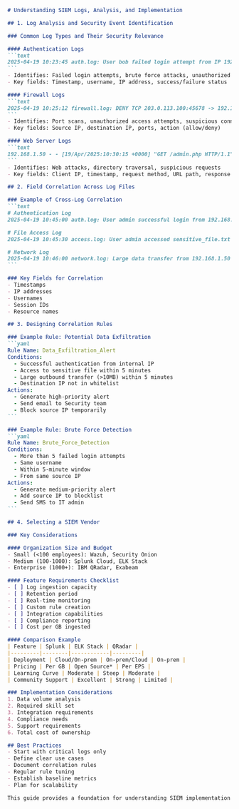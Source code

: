 ````markdown
# Understanding SIEM Logs, Analysis, and Implementation

## 1. Log Analysis and Security Event Identification

### Common Log Types and Their Security Relevance

#### Authentication Logs
```text
2025-04-19 10:23:45 auth.log: User bob failed login attempt from IP 192.168.1.100
```
- Identifies: Failed login attempts, brute force attacks, unauthorized access attempts
- Key fields: Timestamp, username, IP address, success/failure status

#### Firewall Logs
```text
2025-04-19 10:25:12 firewall.log: DENY TCP 203.0.113.100:45678 -> 192.168.1.10:3389
```
- Identifies: Port scans, unauthorized access attempts, suspicious connections
- Key fields: Source IP, destination IP, ports, action (allow/deny)

#### Web Server Logs
```text
192.168.1.50 - - [19/Apr/2025:10:30:15 +0000] "GET /admin.php HTTP/1.1" 404 287
```
- Identifies: Web attacks, directory traversal, suspicious requests
- Key fields: Client IP, timestamp, request method, URL path, response code

## 2. Field Correlation Across Log Files

### Example of Cross-Log Correlation
```text
# Authentication Log
2025-04-19 10:45:00 auth.log: User admin successful login from 192.168.1.50

# File Access Log
2025-04-19 10:45:30 access.log: User admin accessed sensitive_file.txt

# Network Log
2025-04-19 10:46:00 network.log: Large data transfer from 192.168.1.50 to 203.0.113.100
```

### Key Fields for Correlation
- Timestamps
- IP addresses
- Usernames
- Session IDs
- Resource names

## 3. Designing Correlation Rules

### Example Rule: Potential Data Exfiltration
```yaml
Rule Name: Data_Exfiltration_Alert
Conditions:
  - Successful authentication from internal IP
  - Access to sensitive file within 5 minutes
  - Large outbound transfer (>10MB) within 5 minutes
  - Destination IP not in whitelist
Actions:
  - Generate high-priority alert
  - Send email to Security team
  - Block source IP temporarily
```

### Example Rule: Brute Force Detection
```yaml
Rule Name: Brute_Force_Detection
Conditions:
  - More than 5 failed login attempts
  - Same username
  - Within 5-minute window
  - From same source IP
Actions:
  - Generate medium-priority alert
  - Add source IP to blocklist
  - Send SMS to IT admin
```

## 4. Selecting a SIEM Vendor

### Key Considerations

#### Organization Size and Budget
- Small (<100 employees): Wazuh, Security Onion
- Medium (100-1000): Splunk Cloud, ELK Stack
- Enterprise (1000+): IBM QRadar, Exabeam

#### Feature Requirements Checklist
- [ ] Log ingestion capacity
- [ ] Retention period
- [ ] Real-time monitoring
- [ ] Custom rule creation
- [ ] Integration capabilities
- [ ] Compliance reporting
- [ ] Cost per GB ingested

#### Comparison Example
| Feature | Splunk | ELK Stack | QRadar |
|---------|--------|------------|---------|
| Deployment | Cloud/On-prem | On-prem/Cloud | On-prem |
| Pricing | Per GB | Open Source* | Per EPS |
| Learning Curve | Moderate | Steep | Moderate |
| Community Support | Excellent | Strong | Limited |

### Implementation Considerations
1. Data volume analysis
2. Required skill set
3. Integration requirements
4. Compliance needs
5. Support requirements
6. Total cost of ownership

## Best Practices
- Start with critical logs only
- Define clear use cases
- Document correlation rules
- Regular rule tuning
- Establish baseline metrics
- Plan for scalability

This guide provides a foundation for understanding SIEM implementation and management. Adjust these examples and considerations based on your specific organizational needs and security requirements.
````